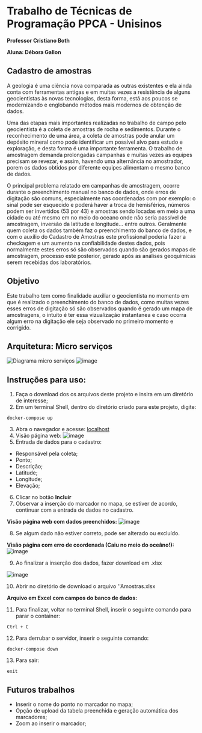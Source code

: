 # Trabalho de Técnicas de Programação PPCA - Unisinos
**Professor Cristiano Both**

**Aluna: Débora Gallon**

## Cadastro de amostras 


  A geologia é uma ciência nova comparada as outras existentes e ela ainda conta com ferramentas antigas e em muitas vezes a resistência de alguns geocientistas às novas tecnologias, desta forma, está aos poucos se modernizando e englobando métodos mais modernos de obtenção de dados.
 
  Uma das etapas mais importantes realizadas no trabalho de campo pelo geocientista é a coleta de amostras de rocha e sedimentos. Durante o reconhecimento de uma área, a coleta de amostras pode anular um depósito mineral como pode identificar um possível alvo para estudo e exploração, e desta forma é uma importante ferramenta. O trabalho de amostragem demanda prolongadas campanhas e muitas vezes as equipes precisam se revezar, e assim, havendo uma alternância no amostrador, porem os dados obtidos por diferente equipes alimentam o mesmo banco de dados.

 O principal problema relatado em campanhas de amostragem, ocorre durante o preenchimento manual no banco de dados, onde erros de digitação são comuns, especialmente nas coordenadas com por exemplo: o sinal pode ser esquecido e poderá haver a troca de hemisférios, números podem ser invertidos  (53 por 43) e amostras sendo locadas em meio a uma cidade ou até mesmo em no meio do oceano onde não seria passível de amostragem, inversão da latitude e longitude... entre outros. 
Geralmente quem coleta os dados também faz o preenchimento do banco de dados, e com o auxílio do Cadastro de Amostras este profissional poderia fazer a checkagem e um aumento na confiabilidade destes dados, pois normalmente estes erros só são observados quando são gerados mapas de amostragem, processo este posterior, gerado após as análises geoquímicas serem recebidas dos laboratórios.  
 

## Objetivo 
Este trabalho tem como finalidade auxiliar o geocientista no momento em que é realizado o preenchimento do banco de dados, como muitas vezes esses erros de digitação só são observados quando é gerado um mapa de amostragens, o intuito é ter essa vizualização instantanea e caso ocorra algum erro na digitação ele seja observado no primeiro momento e corrigido. 



## Arquitetura: Micro serviços 
![Diagrama micro serviços](https://user-images.githubusercontent.com/66315345/86483774-229a4380-bd2b-11ea-9a19-0d46cf123b6c.png)
![image](https://user-images.githubusercontent.com/66315345/86488660-284a5600-bd38-11ea-8e43-6c81cc0da5b3.png)



## Instruções para uso:
1. Faça o download dos os arquivos deste projeto e insira em um diretório de interesse;
2. Em um terminal Shell, dentro do diretório criado para este projeto, digite: 

```docker-compose up ``` 

3. Abra o navegador e acesse: 
<a href="http://localhost:8080/">localhost</a> 
4. Visão página web: 
![image](https://user-images.githubusercontent.com/66315345/86476032-21154f00-bd1c-11ea-803f-f3a38b78ddfe.png)
5. Entrada de dados para o cadastro: 
 - Responsável pela coleta;
 - Ponto;
 - Descrição;
 - Latitude;
 - Longitude;
 - Elevação;
6. Clicar no botão **Incluir**
7. Observar a inserção do marcador no mapa, se estiver de acordo, continuar com a entrada de dados no cadastro.

**Visão página web com dados preenchidos:**
![image](https://user-images.githubusercontent.com/66315345/86489607-3c438700-bd3b-11ea-8fd3-fd4abf8eec3d.png)

8. Se algum dado não estiver correto, pode ser alterado ou excluído. 

**Visão página com erro de coordenada (Caiu no meio do oceâno!):**
![image](https://user-images.githubusercontent.com/66315345/86490363-83cb1280-bd3d-11ea-9636-af8cbe54fe90.png)

9. Ao finalizar a inserção dos dados, fazer download em .xlsx

![image](https://user-images.githubusercontent.com/66315345/86490022-68abd300-bd3c-11ea-970b-28fd872a9164.png)

10. Abrir no diretório de download o arquivo ''Amostras.xlsx

**Arquivo em Excel com campos do banco de dados:**



11. Para finalizar, voltar no terminal Shell, inserir o seguinte comando para parar o container: 

``Ctrl + C``

12. Para derrubar o servidor, inserir o seguinte comando: 

``docker-compose down``

13. Para sair: 

``exit``

## Futuros trabalhos 
- Inserir o nome do ponto no marcador no mapa;
- Opção de upload da tabela preenchida e geração automática dos marcadores;
- Zoom ao inserir o marcador; 
